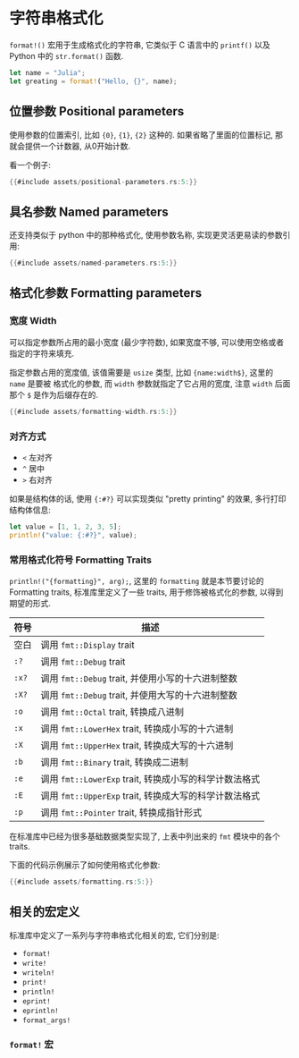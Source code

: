 # 字符串格式化

`format!()` 宏用于生成格式化的字符串, 它类似于 C 语言中的 `printf()` 以及 Python 中的 `str.format()` 函数.

```rust
let name = "Julia";
let greating = format!("Hello, {}", name);
```

## 位置参数 Positional parameters

使用参数的位置索引, 比如 `{0}`, `{1}`, `{2}` 这种的.
如果省略了里面的位置标记, 那就会提供一个计数器, 从0开始计数.

看一个例子:

```rust
{{#include assets/positional-parameters.rs:5:}}
```

## 具名参数 Named parameters

还支持类似于 python 中的那种格式化, 使用参数名称, 实现更灵活更易读的参数引用:

```rust
{{#include assets/named-parameters.rs:5:}}
```

## 格式化参数 Formatting parameters

### 宽度 Width

可以指定参数所占用的最小宽度 (最少字符数), 如果宽度不够, 可以使用空格或者指定的字符来填充.

指定参数占用的宽度值, 该值需要是 `usize` 类型, 比如 `{name:width$}`, 这里的 `name` 是要被
格式化的参数, 而 `width` 参数就指定了它占用的宽度, 注意 `width` 后面那个 `$` 是作为后缀存在的.

```rust
{{#include assets/formatting-width.rs:5:}}
```

### 对齐方式

* `<` 左对齐
* `^` 居中
* `>` 右对齐

如果是结构体的话, 使用 `{:#?}` 可以实现类似 "pretty printing" 的效果, 多行打印结构体信息:

```rust
let value = [1, 1, 2, 3, 5];
println!("value: {:#?}", value);
```

### 常用格式化符号 Formatting Traits

`println!("{formatting}", arg);`, 这里的 `formatting` 就是本节要讨论的 Formatting traits,
标准库里定义了一些 traits, 用于修饰被格式化的参数, 以得到期望的形式.

| 符号    | 描述                                      |
|-------|-----------------------------------------| 
| 空白    | 调用 `fmt::Display` trait                 |
| `:?`  | 调用 `fmt::Debug` trait                   |
| `:x?` | 调用 `fmt::Debug` trait, 并使用小写的十六进制整数     |
| `:X?` | 调用 `fmt::Debug` trait, 并使用大写的十六进制整数     |
| `:o`  | 调用 `fmt::Octal` trait, 转换成八进制           |
| `:x`  | 调用 `fmt::LowerHex` trait, 转换成小写的十六进制    |
| `:X`  | 调用 `fmt::UpperHex` trait, 转换成大写的十六进制    |
| `:b`  | 调用 `fmt::Binary` trait, 转换成二进制          | 
| `:e`  | 调用 `fmt::LowerExp` trait, 转换成小写的科学计数法格式 |
| `:E`  | 调用 `fmt::UpperExp` trait, 转换成大写的科学计数法格式 |
| `:p`  | 调用 `fmt::Pointer` trait, 转换成指针形式        |

在标准库中已经为很多基础数据类型实现了, 上表中列出来的 `fmt` 模块中的各个 traits.

下面的代码示例展示了如何使用格式化参数:

```rust
{{#include assets/formatting.rs:5:}}
```

## 相关的宏定义

标准库中定义了一系列与字符串格式化相关的宏, 它们分别是:

- `format!`
- `write!`
- `writeln!`
- `print!`
- `println!`
- `eprint!`
- `eprintln!`
- `format_args!`

### `format!` 宏
